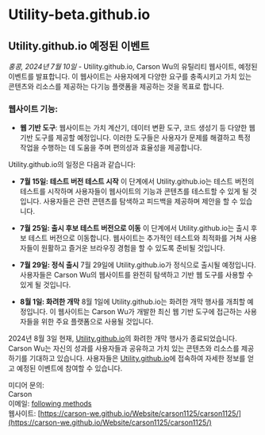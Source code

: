 # Utility-beta.github.io

## Utility.github.io 예정된 이벤트

*홍콩, 2024년 7월 10일* - Utility.github.io, Carson Wu의 유틸리티 웹사이트, 예정된 이벤트를 발표합니다. 이 웹사이트는 사용자에게 다양한 요구를 충족시키고 가치 있는 콘텐츠와 리소스를 제공하는 다기능 플랫폼을 제공하는 것을 목표로 합니다.

### 웹사이트 기능:

- **웹 기반 도구**: 웹사이트는 가치 계산기, 데이터 변환 도구, 코드 생성기 등 다양한 웹 기반 도구를 제공할 예정입니다. 이러한 도구들은 사용자가 문제를 해결하고 특정 작업을 수행하는 데 도움을 주며 편의성과 효율성을 제공합니다.

Utility.github.io의 일정은 다음과 같습니다:

- **7월 15일: 테스트 버전 테스트 시작**
  이 단계에서 Utility.github.io는 테스트 버전의 테스트를 시작하며 사용자들이 웹사이트의 기능과 콘텐츠를 테스트할 수 있게 될 것입니다. 사용자들은 관련 콘텐츠를 탐색하고 피드백을 제공하며 제안을 할 수 있습니다.

- **7월 25일: 출시 후보 테스트 버전으로 이동**
  이 단계에서 Utility.github.io는 출시 후보 테스트 버전으로 이동합니다. 웹사이트는 추가적인 테스트와 최적화를 거쳐 사용자들이 원활하고 즐거운 브라우징 경험을 할 수 있도록 준비될 것입니다.

- **7월 29일: 정식 출시**
  7월 29일에 Utility.github.io가 정식으로 출시될 예정입니다. 사용자들은 Carson Wu의 웹사이트를 완전히 탐색하고 기반 웹 도구를 사용할 수 있게 될 것입니다.

- **8월 1일: 화려한 개막**
  8월 1일에 Utility.github.io는 화려한 개막 행사를 개최할 예정입니다. 이 웹사이트는 Carson Wu가 개발한 최신 웹 기반 도구에 접근하는 사용자들을 위한 주요 플랫폼으로 사용될 것입니다.

2024년 8월 3일 현재, [Utility.github.io](https://carson-we.github.io/Website/Utility/Utility.github.io/)의 화려한 개막 행사가 종료되었습니다. Carson Wu는 자신의 성과를 사용자들과 공유하고 가치 있는 콘텐츠와 리소스를 제공하기를 기대하고 있습니다. 사용자들은 [Utility.github.io](https://carson-we.github.io/Website/Utility/Utility.github.io/)에 접속하여 자세한 정보를 얻고 예정된 이벤트에 참여할 수 있습니다.

미디어 문의:<br>
Carson<br>
이메일: [following methods](https://carson-we.github.io/contact.html)<br>
웹사이트: [https://carson-we.github.io/Website/carson1125/carson1125/](https://carson-we.github.io/Website/carson1125/carson1125/)
